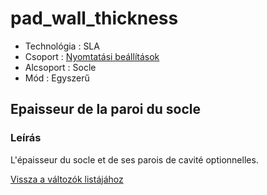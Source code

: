 # pad\_wall\_thickness

* Technológia : SLA
* Csoport : [Nyomtatási beállítások](../sla_printer/sla_parameters.md)
* Alcsoport : Socle
* Mód : Egyszerű

## Epaisseur de la paroi du socle

### Leírás

L'épaisseur du socle et de ses parois de cavité optionnelles.

[Vissza a változók listájához](/)

